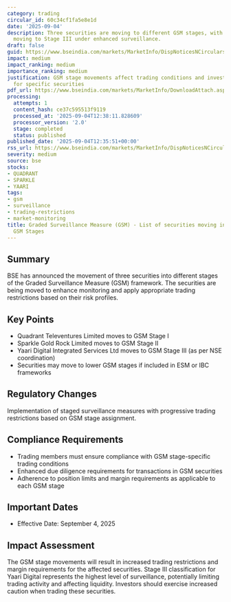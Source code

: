 ```yaml
---
category: trading
circular_id: 60c34cf1fa5e8e1d
date: '2025-09-04'
description: Three securities are moving to different GSM stages, with one company
  moving to Stage III under enhanced surveillance.
draft: false
guid: https://www.bseindia.com/markets/MarketInfo/DispNoticesNCirculars.aspx?Noticeid={6150AD19-E926-4C54-8B19-4119840F0411}&noticeno=20250904-42&dt=09/04/2025&icount=42&totcount=42&flag=0
impact: medium
impact_ranking: medium
importance_ranking: medium
justification: GSM stage movements affect trading conditions and investor confidence
  for specific securities
pdf_url: https://www.bseindia.com/markets/MarketInfo/DownloadAttach.aspx?id=20250904-42&attachedId=2d49b961-4c77-4920-912f-c311669a75d5
processing:
  attempts: 1
  content_hash: ce37c595513f9119
  processed_at: '2025-09-04T12:38:11.828609'
  processor_version: '2.0'
  stage: completed
  status: published
published_date: '2025-09-04T12:35:51+00:00'
rss_url: https://www.bseindia.com/markets/MarketInfo/DispNoticesNCirculars.aspx?Noticeid={6150AD19-E926-4C54-8B19-4119840F0411}&noticeno=20250904-42&dt=09/04/2025&icount=42&totcount=42&flag=0
severity: medium
source: bse
stocks:
- QUADRANT
- SPARKLE
- YAARI
tags:
- gsm
- surveillance
- trading-restrictions
- market-monitoring
title: Graded Surveillance Measure (GSM) - List of securities moving into their respective
  GSM Stages
---
```


## Summary

BSE has announced the movement of three securities into different stages of the Graded Surveillance Measure (GSM) framework. The securities are being moved to enhance monitoring and apply appropriate trading restrictions based on their risk profiles.

## Key Points

- Quadrant Televentures Limited moves to GSM Stage I
- Sparkle Gold Rock Limited moves to GSM Stage II
- Yaari Digital Integrated Services Ltd moves to GSM Stage III (as per NSE coordination)
- Securities may move to lower GSM stages if included in ESM or IBC frameworks

## Regulatory Changes

Implementation of staged surveillance measures with progressive trading restrictions based on GSM stage assignment.

## Compliance Requirements

- Trading members must ensure compliance with GSM stage-specific trading conditions
- Enhanced due diligence requirements for transactions in GSM securities
- Adherence to position limits and margin requirements as applicable to each GSM stage

## Important Dates

- Effective Date: September 4, 2025

## Impact Assessment

The GSM stage movements will result in increased trading restrictions and margin requirements for the affected securities. Stage III classification for Yaari Digital represents the highest level of surveillance, potentially limiting trading activity and affecting liquidity. Investors should exercise increased caution when trading these securities.
